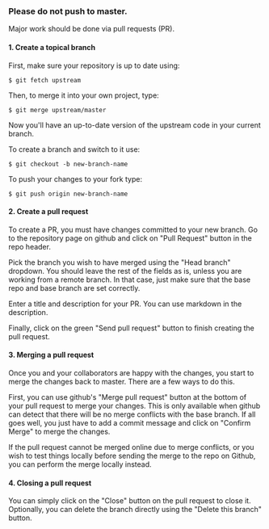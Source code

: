 ### Please do not push to master.  

Major work should be done via pull requests (PR).  

#### 1. Create a topical branch

First, make sure your repository is up to date using:
```shell
$ git fetch upstream
```

Then, to merge it into your own project, type:
```shell
$ git merge upstream/master
```
Now you\'ll have an up-to-date version of the upstream code in your current branch.

To create a branch and switch to it use:
```shell
$ git checkout -b new-branch-name
```

To push your changes to your fork type:
```shell
$ git push origin new-branch-name
```

#### 2. Create a pull request

To create a PR, you must have changes committed to your new branch.
Go to the repository page on github and click on "Pull Request" button in the repo header.

Pick the branch you wish to have merged using the "Head branch" dropdown. You should leave the rest of the fields as is, unless you are working from a remote branch. In that case, just make sure that the base repo and base branch are set correctly.

Enter a title and description for your PR.  You can use markdown in the description.

Finally, click on the green "Send pull request" button to finish creating the pull request.

#### 3. Merging a pull request

Once you and your collaborators are happy with the changes, you start to merge the changes back to master.  There are a few ways to do this.

First, you can use github's "Merge pull request" button at the bottom of your pull request to merge your changes. This is only available when github can detect that there will be no merge conflicts with the base branch. If all goes well, you just have to add a commit message and click on "Confirm Merge" to merge the changes.

If the pull request cannot be merged online due to merge conflicts, or you wish to test things locally before sending the merge to the repo on Github, you can perform the merge locally instead.

#### 4. Closing a pull request

You can simply click on the "Close" button on the pull request to close it. Optionally, you can delete the branch directly using the "Delete this branch" button.
